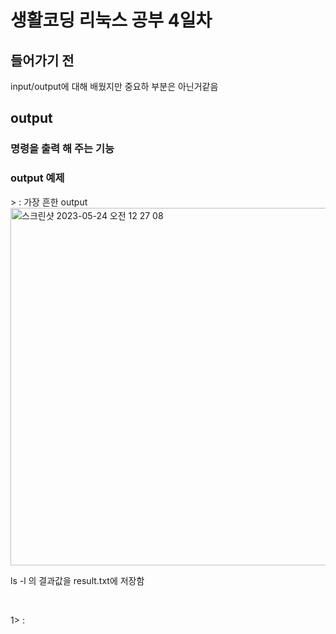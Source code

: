 <h1>생활코딩 리눅스 공부 4일차</h1>

<h2>들어가기 전</h2>
input/output에 대해 배웠지만 중요하 부분은 아닌거같음


<h2>output</h2>
<h3>명령을 출력 해 주는 기능</h3>

<h3>output 예제</h3>
> : 가장 흔한 output

</br>

<img width="572" alt="스크린샷 2023-05-24 오전 12 27 08" src="https://github.com/DuHyeon2/LinuxStudy/assets/83499405/516c34c1-329d-4a84-92f8-e20894c67597">

</br>

ls -l 의 결과값을 result.txt에 저장함

</br>

1> : 
